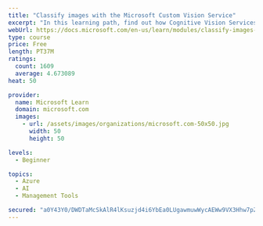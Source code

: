 ```yaml
---
title: "Classify images with the Microsoft Custom Vision Service"
excerpt: "In this learning path, find out how Cognitive Vision Services detects faces, tags and classifies images, and identifies objects."
webUrl: https://docs.microsoft.com/en-us/learn/modules/classify-images-with-custom-vision-service/
type: course
price: Free
length: PT37M
ratings:
  count: 1609
  average: 4.673089
heat: 50

provider:
  name: Microsoft Learn
  domain: microsoft.com
  images:
    - url: /assets/images/organizations/microsoft.com-50x50.jpg
      width: 50
      height: 50

levels:
  - Beginner

topics:
  - Azure
  - AI
  - Management Tools

secured: "a0Y43Y0/DWDTaMcSkAlR4lKsuzjd4i6YbEa0LUgawmuwWycAEWw9VX3Hhw7pZ8PatagqhCXpFUP0t+aQ9CQ+fXYXW667tnK8MtDYXA8MWFAeIxR1zEWltbhiAntIbdiori9edkp1Lr5pXV6m1Rnbe+aFzNw2vk3SFOb3rIJrZfrvuuVyomye9XomckXpOYAWy3RX/60B6TSmn1gWB9AGTLFcjb+jC9hjpOGSGS76QhgcDuwNspaQzB0lMXI46cn+5kOtwgAOjujixlVJi3GyxwtfSEVU7D6Ro0CyXnd5tnGjKzaKxXDL2Bg1Hs52K0HgaKklP9MtNi2i4oKCVqtbyd+FzMaATtm/u72j6jFTpkKLQRzB2msScejxvzz/5R5SySmWn0kRh1OGSBg/NjPIRbyCiDyC3aMKJ+Vj9Gh6rI0=;dWC84lRcInXn+m9+cQ+OgA=="
---
```


